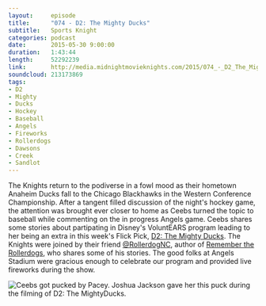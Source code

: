 ```yaml
---
layout:     episode
title:      "074 - D2: The Mighty Ducks"
subtitle:   Sports Knight
categories: podcast
date:       2015-05-30 9:00:00
duration:   1:43:44
length:     52292239
link:       http://media.midnightmovieknights.com/2015/074_-_D2_The_Mighty_Ducks.m4a
soundcloud: 213173869
tags:
- D2
- Mighty
- Ducks
- Hockey
- Baseball
- Angels
- Fireworks
- Rollerdogs
- Dawsons
- Creek
- Sandlot
---
```

The Knights return to the podiverse in a fowl mood as their hometown Anaheim Ducks fall to the Chicago Blackhawks in the Western Conference Championship. After a tangent filled discussion of the night's hockey game, the attention was brought ever closer to home as Ceebs turned the topic to baseball while commenting on the in progress Angels game. Ceebs shares some stories about partipating in Disney's VoluntEARS program leading to her being an extra in this week's Flick Pick, [D2: The Mighty Ducks](http://www.imdb.com/title/tt0109520/). The Knights were joined by their friend [@RollerdogNC](https://twitter.com/RollerdogNC), author of [Remember the Rollerdogs](http://amzn.com/B005X9U9ZO), who shares some of his stories. The good folks at Angels Stadium were gracious enough to celebrate our program and provided live fireworks during the show.  

![Ceebs got pucked by Pacey. Joshua Jackson gave her this puck during the filming of D2: The MightyDucks.](http://media.midnightmovieknights.com/img/MMK74CeebsPuckedByPacey-750x750.jpg)  